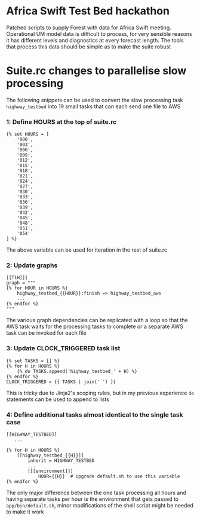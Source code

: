 # Africa Swift Test Bed hackathon

Patched scripts to supply Forest with data for Africa Swift meeting. Operational UM model data is difficult to process, for very sensible reasons it has different levels and diagnostics at every forecast length. The tools that process this data should be simple as to make the suite robust 

# Suite.rc changes to parallelise slow processing

The following snippets can be used to convert the slow processing task `highway_testbed` into 19 small tasks that can each send one file to AWS

### 1: Define HOURS at the top of suite.rc
```
{% set HOURS = [
    '000',
    '003',
    '006',
    '009',
    '012',
    '015',
    '018',
    '021',
    '024',
    '027',
    '030',
    '033',
    '036',
    '039',
    '042',
    '045',
    '048',
    '051',
    '054'
] %}
```

The above variable can be used for iteration in the rest of suite.rc

### 2: Update graphs

```
[[T1H]]]
graph = """
{% for HOUR in HOURS %}
    highway_testbed_{{HOUR}}:finish => highway_testbed_aws
    ...
{% endfor %}
"""
```

The various graph dependencies can be replicated with a loop
so that the AWS task waits for the processing tasks to complete
or a separate AWS task can be invoked for each file

### 3: Update CLOCK_TRIGGERED task list

```
{% set TASKS = [] %}
{% for H in HOURS %}
    {% do TASKS.append('highway_testbed_' + H) %}
{% endfor %}
CLOCK_TRIGGERED = {{ TASKS | join(' ') }}
```

This is tricky due to Jinja2's scoping rules, but in my previous experience
`do` statements can be used to append to lists

### 4: Define additional tasks almost identical to the single task case

```
[[HIGHWAY_TESTBED]]
   ...

{% for H in HOURS %}
    [[highway_testbed_{{H}}]]
        inherit = HIGHWAY_TESTBED
        ...
        [[[environment]]]
            HOUR={{H}}  # Upgrade default.sh to use this variable
{% endfor %}
```

The only major difference between the one task processing all hours and having separate tasks per hour is the environment that gets passed to `app/bin/default.sh`, minor modifications of the shell script might be needed to make it work

